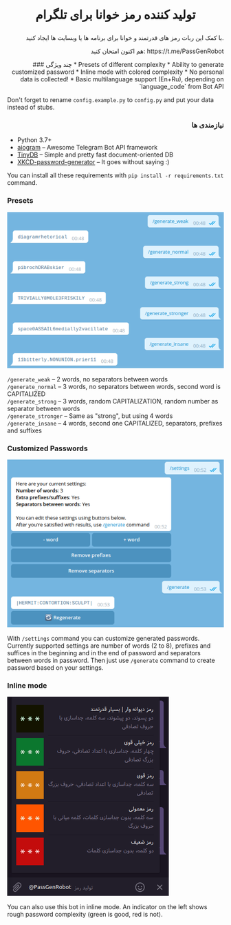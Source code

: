 # <p align="center">  تولید کننده رمز خوانا برای تلگرام #
<p align="right"> با کمک این ربات رمز های قدرتمند و خوانا برای برنامه ها یا وبسایت ها ایجاد کنید.
<p align="right"> هم اکنون امتحان کنید: https://t.me/PassGenRobot
<p align="right"> ### چند ویژگی
* Presets of different complexity
* Ability to generate customized password  
* Inline mode with colored complexity
* No personal data is collected!  
* Basic multilanguage support (En+Ru), depending on `language_code` from Bot API

Don't forget to rename `config.example.py` to `config.py` and put your data instead of stubs.

### <p align="right"> نیازمندی ها ###
* Python 3.7+  
* [aiogram](https://github.com/aiogram/aiogram) – Awesome Telegram Bot API framework  
* [TinyDB](https://github.com/msiemens/tinydb) – Simple and pretty fast document-oriented DB  
* [XKCD-password-generator](https://github.com/redacted/XKCD-password-generator) – It goes without saying :)

You can install all these requirements with `pip install -r requirements.txt` command.

### Presets
 ![Presets](img/readme_presets.png)

`/generate_weak` – 2 words, no separators between words  
`/generate_normal` – 3 words, no separators between words, second word is CAPITALIZED  
`/generate_strong` – 3 words, random CAPITALIZATION, random number as separator between words   
`/generate_stronger` – Same as "strong", but using 4 words    
`/generate_insane` – 4 words, second one CAPITALIZED, separators, prefixes and suffixes  

### Customized Passwords

![Customized Passwords](img/readme_settings.png)  

With `/settings` command you can customize generated passwords. Currently supported settings are number of words (2 to 8), prefixes and suffices in the beginning and in the end of password and separators between words in password. Then just use `/generate` command to create password based on your settings.

### Inline mode

![Inline mode](img/readme_inline.png)

You can also use this bot in inline mode. An indicator on the left shows rough password complexity (green is good, red is not).

